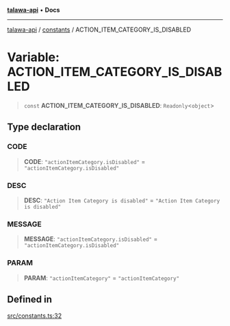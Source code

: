 [**talawa-api**](../../README.md) • **Docs**

***

[talawa-api](../../modules.md) / [constants](../README.md) / ACTION\_ITEM\_CATEGORY\_IS\_DISABLED

# Variable: ACTION\_ITEM\_CATEGORY\_IS\_DISABLED

> `const` **ACTION\_ITEM\_CATEGORY\_IS\_DISABLED**: `Readonly`\<`object`\>

## Type declaration

### CODE

> **CODE**: `"actionItemCategory.isDisabled"` = `"actionItemCategory.isDisabled"`

### DESC

> **DESC**: `"Action Item Category is disabled"` = `"Action Item Category is disabled"`

### MESSAGE

> **MESSAGE**: `"actionItemCategory.isDisabled"` = `"actionItemCategory.isDisabled"`

### PARAM

> **PARAM**: `"actionItemCategory"` = `"actionItemCategory"`

## Defined in

[src/constants.ts:32](https://github.com/PalisadoesFoundation/talawa-api/blob/6712e9940a5702665afc506fa9f6e9d7e1dc7991/src/constants.ts#L32)
